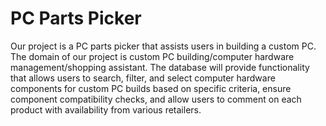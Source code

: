 # PC Parts Picker

Our project is a PC parts picker that assists users in building a custom PC. The domain of our project is custom PC building/computer hardware management/shopping assistant. The database will provide functionality that allows users to search, filter, and select computer hardware components for custom PC builds based on specific criteria, ensure component compatibility checks, and allow users to comment on each product with availability from various retailers.
